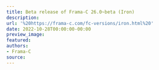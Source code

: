 ```yaml
---
title: Beta release of Frama-C 26.0~beta (Iron)
description:
url: '%20https://frama-c.com/fc-versions/iron.html%20'
date: 2022-10-28T00:00:00-00:00
preview_image:
featured:
authors:
- Frama-C
source:
---
```



